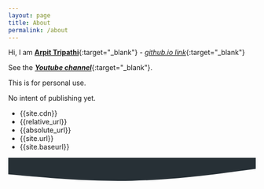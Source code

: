 ```yaml
---
layout: page
title: About
permalink: /about
---
```


Hi, I am [**Arpit Tripathi**](https://arpit04tripathi.github.io){:target="_blank"} - [*github.io link*](https://arpit04tripathi.github.io/about-me){:target="_blank"}

See the [***Youtube channel***](https://www.youtube.com/channel/UCtjFqAKM4ve325kLmM0l-ow){:target="_blank"}.

This is for personal use.

No intent of publishing yet.

- {{site.cdn}}
- {{relative_url}}
- {{absolute_url}}
- {{site.url}}
- {{site.baseurl}}

<svg xmlns="http://www.w3.org/2000/svg" viewBox="0 0 1440 320"><path fill="#273036" fill-opacity="1" d="M0,96L120,106.7C240,117,480,139,720,133.3C960,128,1200,96,1320,80L1440,64L1440,0L1320,0C1200,0,960,0,720,0C480,0,240,0,120,0L0,0Z"></path></svg>
